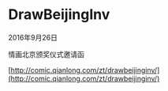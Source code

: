 # DrawBeijingInv #

2016年9月26日

情画北京颁奖仪式邀请函

[http://comic.qianlong.com/zt/drawbeijinginv/](http://comic.qianlong.com/zt/drawbeijinginv/)